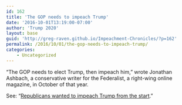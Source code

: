 ```yaml
---
id: 162
title: 'The GOP needs to impeach Trump'
date: '2016-10-01T13:19:00-07:00'
author: 'Trump 2020'
layout: base
guid: 'http://greg-raven.github.io/Impeachment-Chronicles/?p=162'
permalink: /2016/10/01/the-gop-needs-to-impeach-trump/
categories:
    - Uncategorized
---
```


“The GOP needs to elect Trump, then impeach him,” wrote Jonathan Ashbach, a conservative writer for the Federalist, a right-wing online magazine, in October of that year.

See: “[Republicans wanted to impeach Trump from the start](/2020/01/23/republicans-wanted-to-impeach-trump-from-the-start/).”